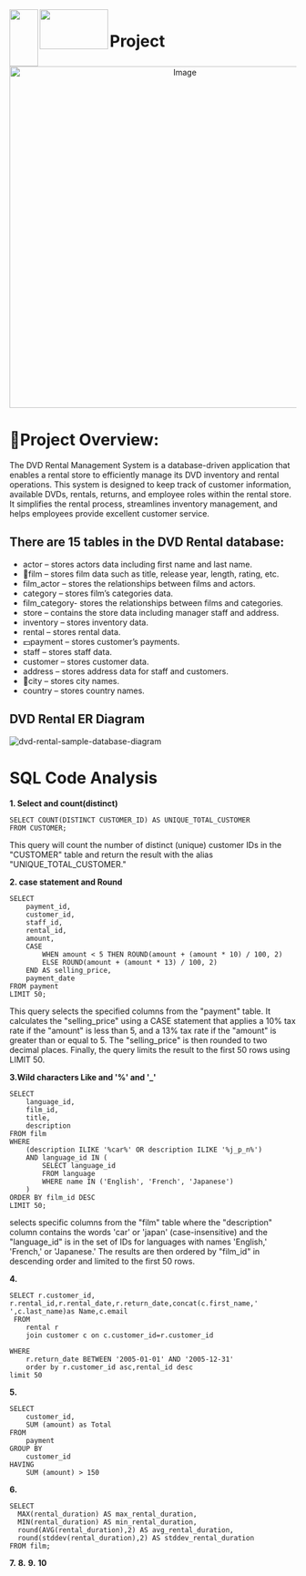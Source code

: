 <img align="left" width="50" height="100" src="https://github.com/shruthits02/SQL_PROJECT/assets/147556178/aa2c7c7a-5212-44d4-8d2e-d592760e206f">
<img align="left" width="120" height="70" src="https://github.com/shruthits02/SQL_PROJECT/assets/147556178/a99a963a-f4a7-4a01-872f-0ebf229a19ba">
<h1>Project</h1>
<p align="center">
  <img src="https://github.com/shruthits02/SQL_PROJECT/assets/147556178/ec0bcdfb-a432-4179-8905-cc292a29766c" alt="Image" width="600">
</p>
  
# :page_facing_up:Project Overview:

The DVD Rental Management System is a database-driven application that enables a rental store to efficiently manage its DVD inventory and rental operations. This system is designed to keep track of customer information, available DVDs, rentals, returns, and employee roles within the rental store. It simplifies the rental process, streamlines inventory management, and helps employees provide excellent customer service.<br>


## There are 15 tables in the DVD Rental database:

- actor – stores actors data including first name and last name.<br>
- :movie_camera:film – stores film data such as title, release year, length, rating, etc.<br>
- film_actor – stores the relationships between films and actors.<br>
- category – stores film’s categories data.<br>
- film_category- stores the relationships between films and categories.<br>
- store – contains the store data including manager staff and address.<br>
- inventory – stores inventory data.<br>
- rental – stores rental data.<br>
- :dollar:payment – stores customer’s payments.<br>
- staff – stores staff data.<br>
- customer – stores customer data.<br>
- address – stores address data for staff and customers.<br>
- :city_sunrise:city – stores city names.<br>
- country – stores country names.<br>



<h2>DVD Rental ER Diagram</h2>

![dvd-rental-sample-database-diagram](https://github.com/shruthits02/SQL_PROJECT/assets/147556178/8dc0208c-4d42-4867-9780-f8425ad8c694)

# SQL Code Analysis

**1. Select and count(distinct)**

```
SELECT COUNT(DISTINCT CUSTOMER_ID) AS UNIQUE_TOTAL_CUSTOMER
FROM CUSTOMER;
```

This query will count the number of distinct (unique) customer IDs in the "CUSTOMER" table and return the result with the alias "UNIQUE_TOTAL_CUSTOMER." 

**2. case statement and Round**
```
SELECT
    payment_id,
    customer_id,
    staff_id,
    rental_id,
    amount,
    CASE
        WHEN amount < 5 THEN ROUND(amount + (amount * 10) / 100, 2)
        ELSE ROUND(amount + (amount * 13) / 100, 2)
    END AS selling_price,
    payment_date
FROM payment
LIMIT 50;
```
This query selects the specified columns from the "payment" table. It calculates the "selling_price" using a CASE statement that applies a 10% tax rate if the "amount" is less than 5, and a 13% tax rate if the "amount" is greater than or equal to 5. The "selling_price" is then rounded to two decimal places. Finally, the query limits the result to the first 50 rows using LIMIT 50.

**3.Wild characters Like and '%' and '_'**
```
SELECT
    language_id,
    film_id,
    title,
    description
FROM film
WHERE
    (description ILIKE '%car%' OR description ILIKE '%j_p_n%')
    AND language_id IN (
        SELECT language_id
        FROM language
        WHERE name IN ('English', 'French', 'Japanese')
    )
ORDER BY film_id DESC
LIMIT 50;
```
selects specific columns from the "film" table where the "description" column contains the words 'car' or 'japan' (case-insensitive) and the "language_id" is in the set of IDs for languages with names 'English,' 'French,' or 'Japanese.' The results are then ordered by "film_id" in descending order and limited to the first 50 rows.

**4.**
```
SELECT r.customer_id,
r.rental_id,r.rental_date,r.return_date,concat(c.first_name,' ',c.last_name)as Name,c.email
 FROM
	rental r
	join customer c on c.customer_id=r.customer_id
	
WHERE
	r.return_date BETWEEN '2005-01-01' AND '2005-12-31'
	order by r.customer_id asc,rental_id desc
limit 50
```
**5.**
```
SELECT
	customer_id,
	SUM (amount) as Total
FROM
	payment
GROUP BY
	customer_id
HAVING
	SUM (amount) > 150
```
**6.**
```
SELECT 
  MAX(rental_duration) AS max_rental_duration,
  MIN(rental_duration) AS min_rental_duration,
  round(AVG(rental_duration),2) AS avg_rental_duration,
  round(stddev(rental_duration),2) AS stddev_rental_duration
FROM film;
```
**7.**
**8.**
**9.**
**10**


